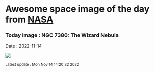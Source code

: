 
# Awesome space image of the day from [NASA](https://api.nasa.gov/)

### Today image : NGC 7380: The Wizard Nebula
Date : 2022-11-14

![](https://apod.nasa.gov/apod/image/2211/Wizard_Popa_960.jpg)

<small>Latest update : Mon Nov 14 14:20:32 2022</small>
        